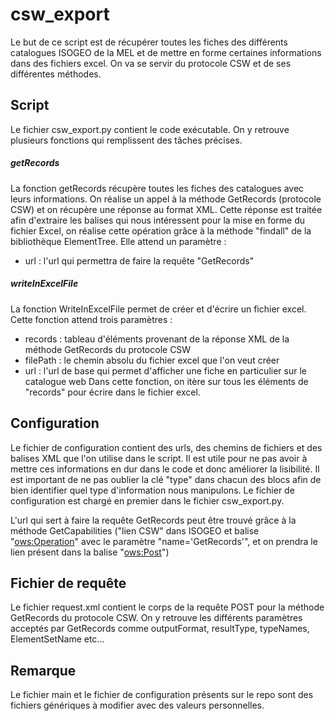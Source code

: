 # csw_export

Le but de ce script est de récupérer toutes les fiches des différents catalogues ISOGEO de la MEL et de mettre en forme certaines informations dans des fichiers excel.
On va se servir du protocole CSW et de ses différentes méthodes.

## Script

Le fichier csw_export.py contient le code exécutable. On y retrouve plusieurs fonctions qui remplissent des tâches précises.

##### getRecords

La fonction getRecords récupère toutes les fiches des catalogues avec leurs informations. On réalise un appel à la méthode GetRecords (protocole CSW) et on récupère une réponse au format XML.
Cette réponse est traitée afin d'extraire les balises qui nous intéressent pour la mise en forme du fichier Excel, on réalise cette opération grâce à la méthode "findall" de la bibliothèque ElementTree.
Elle attend un paramètre : 
- url : l'url qui permettra de faire la requête "GetRecords"

##### writeInExcelFile

La fonction WriteInExcelFile permet de créer et d'écrire un fichier excel. Cette fonction attend trois paramètres : 
- records : tableau d'éléments provenant de la réponse XML de la méthode GetRecords du protocole CSW
- filePath : le chemin absolu du fichier excel que l'on veut créer
- url : l'url de base qui permet d'afficher une fiche en particulier sur le catalogue web
Dans cette fonction, on itère sur tous les éléments de "records" pour écrire dans le fichier excel.

## Configuration

Le fichier de configuration contient des urls, des chemins de fichiers et des balises XML que l'on utilise dans le script. Il est utile pour ne pas avoir à mettre ces informations en dur dans le code et donc améliorer la lisibilité.
Il est important de ne pas oublier la clé "type" dans chacun des blocs afin de bien identifier quel type d'information nous manipulons.
Le fichier de configuration est chargé en premier dans le fichier csw_export.py.

L'url qui sert à faire la requête GetRecords peut être trouvé grâce à la méthode GetCapabilities ("lien CSW" dans ISOGEO et balise "<ows:Operation>" avec le paramètre "name='GetRecords'", et on prendra le lien présent dans la balise "<ows:Post>")

## Fichier de requête

Le fichier request.xml contient le corps de la requête POST pour la méthode GetRecords du protocole CSW.
On y retrouve les différents paramètres acceptés par GetRecords comme outputFormat, resultType, typeNames, ElementSetName etc...

## Remarque

Le fichier main et le fichier de configuration présents sur le repo sont des fichiers génériques à modifier avec des valeurs personnelles.